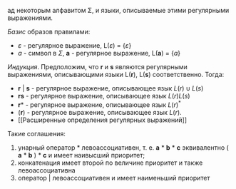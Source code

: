 ад некоторым алфавитом Σ, и языки, описываемые этими регулярными выражениями.

*Базис* образов правилами:
- $\varepsilon$ - регулярное выражение, L($\varepsilon$) = {$\varepsilon$}
- *a* - символ в $\Sigma$, **a** - регулярное выражение, L(**a**) = {*a*}

*Индукция*. Предположим, что **r** и **s** являются регулярными выражениями, описывающими языки L(**r**), L(**s**) соответственно. Тогда:
- **r** | **s** - регулярное выражение, описывающее язык $L(r)\cup L(s)$
- **rs** - регулярное выражение, описывающее язык $L(r)L(s)$
- **r*** - регулярное выражение, описывающее язык $L(r)^{*}$
- (**r**) - регулярное выражение, описывающее язык $L(r)$.
- [[Расширенные определения регулярных выражений]]

Такие соглашения:
1) унарный оператор \* левоассоциативен, т. е. **a** \* **b** \* **c** эквивалентно ( **a** \* **b** ) \* **c** и имеет наивысший приоритет;
2) конкатенация имеет второй по величине приоритет и также левоассоциативна
3) оператор | левоассоциативен и имеет наименьший приоритет